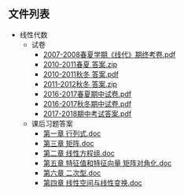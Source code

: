 

## 文件列表

- 线性代数
    - 试卷
        - [2007-2008春夏学期《线代》期终考卷.pdf](https://github.com/QSCTech/zju-icicles/raw/master/%E7%BA%BF%E6%80%A7%E4%BB%A3%E6%95%B0/%E8%AF%95%E5%8D%B7/2007-2008%E6%98%A5%E5%A4%8F%E5%AD%A6%E6%9C%9F%E3%80%8A%E7%BA%BF%E4%BB%A3%E3%80%8B%E6%9C%9F%E7%BB%88%E8%80%83%E5%8D%B7.pdf)
        - [2010-2011春夏 答案.zip](https://github.com/QSCTech/zju-icicles/raw/master/%E7%BA%BF%E6%80%A7%E4%BB%A3%E6%95%B0/%E8%AF%95%E5%8D%B7/2010-2011%E6%98%A5%E5%A4%8F%20%E7%AD%94%E6%A1%88.zip)
        - [2010-2011秋冬 答案.pdf](https://github.com/QSCTech/zju-icicles/raw/master/%E7%BA%BF%E6%80%A7%E4%BB%A3%E6%95%B0/%E8%AF%95%E5%8D%B7/2010-2011%E7%A7%8B%E5%86%AC%20%E7%AD%94%E6%A1%88.pdf)
        - [2011-2012秋冬 答案.zip](https://github.com/QSCTech/zju-icicles/raw/master/%E7%BA%BF%E6%80%A7%E4%BB%A3%E6%95%B0/%E8%AF%95%E5%8D%B7/2011-2012%E7%A7%8B%E5%86%AC%20%E7%AD%94%E6%A1%88.zip)
        - [2016-2017春夏期中试卷.pdf](https://github.com/QSCTech/zju-icicles/raw/master/%E7%BA%BF%E6%80%A7%E4%BB%A3%E6%95%B0/%E8%AF%95%E5%8D%B7/2016-2017%E6%98%A5%E5%A4%8F%E6%9C%9F%E4%B8%AD%E8%AF%95%E5%8D%B7.pdf)
        - [2016-2017秋冬期中试卷.pdf](https://github.com/QSCTech/zju-icicles/raw/master/%E7%BA%BF%E6%80%A7%E4%BB%A3%E6%95%B0/%E8%AF%95%E5%8D%B7/2016-2017%E7%A7%8B%E5%86%AC%E6%9C%9F%E4%B8%AD%E8%AF%95%E5%8D%B7.pdf)
        - [2017-2018期中考试答案.pdf](https://github.com/QSCTech/zju-icicles/raw/master/%E7%BA%BF%E6%80%A7%E4%BB%A3%E6%95%B0/%E8%AF%95%E5%8D%B7/2017-2018%E6%9C%9F%E4%B8%AD%E8%80%83%E8%AF%95%E7%AD%94%E6%A1%88.pdf)
    - 课后习题答案
        - [第一章 行列式.doc](https://github.com/QSCTech/zju-icicles/raw/master/%E7%BA%BF%E6%80%A7%E4%BB%A3%E6%95%B0/%E8%AF%BE%E5%90%8E%E4%B9%A0%E9%A2%98%E7%AD%94%E6%A1%88/%E7%AC%AC%E4%B8%80%E7%AB%A0%20%E8%A1%8C%E5%88%97%E5%BC%8F.doc)
        - [第三章 矩阵.doc](https://github.com/QSCTech/zju-icicles/raw/master/%E7%BA%BF%E6%80%A7%E4%BB%A3%E6%95%B0/%E8%AF%BE%E5%90%8E%E4%B9%A0%E9%A2%98%E7%AD%94%E6%A1%88/%E7%AC%AC%E4%B8%89%E7%AB%A0%20%E7%9F%A9%E9%98%B5.doc)
        - [第二章 线性方程组.doc](https://github.com/QSCTech/zju-icicles/raw/master/%E7%BA%BF%E6%80%A7%E4%BB%A3%E6%95%B0/%E8%AF%BE%E5%90%8E%E4%B9%A0%E9%A2%98%E7%AD%94%E6%A1%88/%E7%AC%AC%E4%BA%8C%E7%AB%A0%20%E7%BA%BF%E6%80%A7%E6%96%B9%E7%A8%8B%E7%BB%84.doc)
        - [第五章 特征值和特征向量 矩阵对角化.doc](https://github.com/QSCTech/zju-icicles/raw/master/%E7%BA%BF%E6%80%A7%E4%BB%A3%E6%95%B0/%E8%AF%BE%E5%90%8E%E4%B9%A0%E9%A2%98%E7%AD%94%E6%A1%88/%E7%AC%AC%E4%BA%94%E7%AB%A0%20%E7%89%B9%E5%BE%81%E5%80%BC%E5%92%8C%E7%89%B9%E5%BE%81%E5%90%91%E9%87%8F%20%E7%9F%A9%E9%98%B5%E5%AF%B9%E8%A7%92%E5%8C%96.doc)
        - [第六章 二次型.doc](https://github.com/QSCTech/zju-icicles/raw/master/%E7%BA%BF%E6%80%A7%E4%BB%A3%E6%95%B0/%E8%AF%BE%E5%90%8E%E4%B9%A0%E9%A2%98%E7%AD%94%E6%A1%88/%E7%AC%AC%E5%85%AD%E7%AB%A0%20%E4%BA%8C%E6%AC%A1%E5%9E%8B.doc)
        - [第四章 线性空间与线性变换.doc](https://github.com/QSCTech/zju-icicles/raw/master/%E7%BA%BF%E6%80%A7%E4%BB%A3%E6%95%B0/%E8%AF%BE%E5%90%8E%E4%B9%A0%E9%A2%98%E7%AD%94%E6%A1%88/%E7%AC%AC%E5%9B%9B%E7%AB%A0%20%E7%BA%BF%E6%80%A7%E7%A9%BA%E9%97%B4%E4%B8%8E%E7%BA%BF%E6%80%A7%E5%8F%98%E6%8D%A2.doc)
